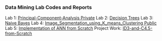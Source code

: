 ### Data Mining Lab Codes and Reports 
Lab 1: [Principal-Component-Analysis Private](https://github.com/amitpant7/Principal-Component-Analysis)
Lab 2: [Decision Trees](https://github.com/amitpant7/Decision-Trees)
Lab 3: [Naive Bayes](https://github.com/amitpant7/Naive-Bayes)
Lab 4: [Image_Segmentation_using_K_means_Clustering Public](https://github.com/amitpant7/Image_Segmentation_using_K_means_Clustering)
Lab 5: [Implementation of ANN from Scratch]()
Project Work: [ID3-and-C4.5-from-Scratch](https://github.com/amitpant7/ID3-and-C4.5-from-Scratch)
